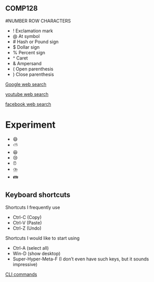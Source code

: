## COMP128
#NUMBER ROW CHARACTERS
- ! Exclamation mark
- @ At symbol
- \# Hash or Pound sign
- $ Dollar sign
- % Percent sign
- ^ Caret
- & Ampersand
- ( Open parenthesis
- ) Close parenthesis

[Google web search](https://www.google.com)

[youtube web search](https://www.youtube.com)

[facebook web search](https://www.facebook.com)

# Experiment
- 😄
- ⛅
- 😆
- 😢
- ⏰
- ⛈️
- 👪

## Keyboard shortcuts
Shortcuts I frequently use

- Ctrl-C (Copy)
- Ctrl-V (Paste)
- Ctrl-Z (Undo)

Shortcuts I would like to start using
- Ctrl-A (select all)
- Win-D (show desktop)
- Super-Hyper-Meta-F (I don’t even have such keys, but it sounds impressive)

[CLI commands](docs/cli.md)

